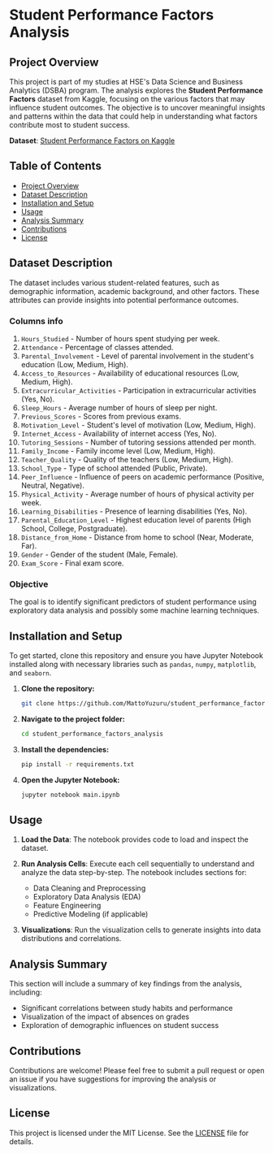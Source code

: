 # Student Performance Factors Analysis

## Project Overview

This project is part of my studies at HSE's Data Science and Business Analytics (DSBA) program. The analysis explores the **Student Performance Factors** dataset from Kaggle, focusing on the various factors that may influence student outcomes. The objective is to uncover meaningful insights and patterns within the data that could help in understanding what factors contribute most to student success.

**Dataset**: [Student Performance Factors on Kaggle](https://www.kaggle.com/datasets/lainguyn123/student-performance-factors)

## Table of Contents

- [Project Overview](#project-overview)
- [Dataset Description](#dataset-description)
- [Installation and Setup](#installation-and-setup)
- [Usage](#usage)
- [Analysis Summary](#analysis-summary)
- [Contributions](#contributions)
- [License](#license)

## Dataset Description

The dataset includes various student-related features, such as demographic information, academic background, and other factors. These attributes can provide insights into potential performance outcomes.

### Columns info
1) `Hours_Studied` - Number of hours spent studying per week.
2) `Attendance` - Percentage of classes attended.
3) `Parental_Involvement` - Level of parental involvement in the student's education (Low, Medium, High).
4) `Access_to_Resources` - Availability of educational resources (Low, Medium, High).
5) `Extracurricular_Activities` - Participation in extracurricular activities (Yes, No).
6) `Sleep_Hours` - Average number of hours of sleep per night.
7) `Previous_Scores` - Scores from previous exams.
8) `Motivation_Level` - Student's level of motivation (Low, Medium, High).
9) `Internet_Access` - Availability of internet access (Yes, No).
10) `Tutoring_Sessions` - Number of tutoring sessions attended per month.
11) `Family_Income` - Family income level (Low, Medium, High).
12) `Teacher_Quality`	- Quality of the teachers (Low, Medium, High).
13) `School_Type` - Type of school attended (Public, Private).
14) `Peer_Influence` - Influence of peers on academic performance (Positive, Neutral, Negative).
15) `Physical_Activity` - Average number of hours of physical activity per week.
16) `Learning_Disabilities` - Presence of learning disabilities (Yes, No).
17) `Parental_Education_Level` - Highest education level of parents (High School, College, Postgraduate).
18) `Distance_from_Home` - Distance from home to school (Near, Moderate, Far).
19) `Gender` - Gender of the student (Male, Female).
20) `Exam_Score` - Final exam score.

### Objective
The goal is to identify significant predictors of student performance using exploratory data analysis and possibly some machine learning techniques.

## Installation and Setup

To get started, clone this repository and ensure you have Jupyter Notebook installed along with necessary libraries such as `pandas`, `numpy`, `matplotlib`, and `seaborn`.

1. **Clone the repository:**
   ```bash
   git clone https://github.com/MattoYuzuru/student_performance_factors_analysis.git
   ```

2. **Navigate to the project folder:**
   ```bash
   cd student_performance_factors_analysis
   ```

3. **Install the dependencies:**
   ```bash
   pip install -r requirements.txt
   ```

4. **Open the Jupyter Notebook:**
   ```bash
   jupyter notebook main.ipynb
   ```

## Usage

1. **Load the Data**: The notebook provides code to load and inspect the dataset.
2. **Run Analysis Cells**: Execute each cell sequentially to understand and analyze the data step-by-step. The notebook includes sections for:
   - Data Cleaning and Preprocessing
   - Exploratory Data Analysis (EDA)
   - Feature Engineering
   - Predictive Modeling (if applicable)

3. **Visualizations**: Run the visualization cells to generate insights into data distributions and correlations.

## Analysis Summary

This section will include a summary of key findings from the analysis, including:
- Significant correlations between study habits and performance
- Visualization of the impact of absences on grades
- Exploration of demographic influences on student success

## Contributions

Contributions are welcome! Please feel free to submit a pull request or open an issue if you have suggestions for improving the analysis or visualizations.

## License

This project is licensed under the MIT License. See the [LICENSE](LICENSE) file for details.